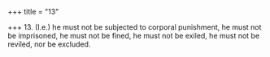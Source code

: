 +++
title = "13"

+++
13. (I.e.) he must not be subjected to corporal punishment, he must not be imprisoned, he must not be fined, he must not be exiled, he must not be reviled, nor be excluded.

